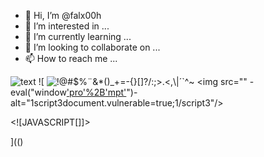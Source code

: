 - 👋 Hi, I’m @falx00h
- 👀 I’m interested in ...
- 🌱 I’m currently learning ...
- 💞️ I’m looking to collaborate on ...
- 📫 How to reach me ...

![text](https://avatars.githubusercontent.com/u/92805783?s=40&v=4)
![
<img src="https://avatars.githubusercontent.com/u/92805783?&s=40&v=" alt="!@#$%¨&*()_+=-{}[]?/:;>.<,\|´`^~"/>
<img src="" -eval("window['pro'%2B'mpt'](8)")- alt="1script3document.vulnerable=true;1/script3"/>

<![JAVASCRIPT[<script>var n=0;while(true){n++;}</script>]]>

](()
